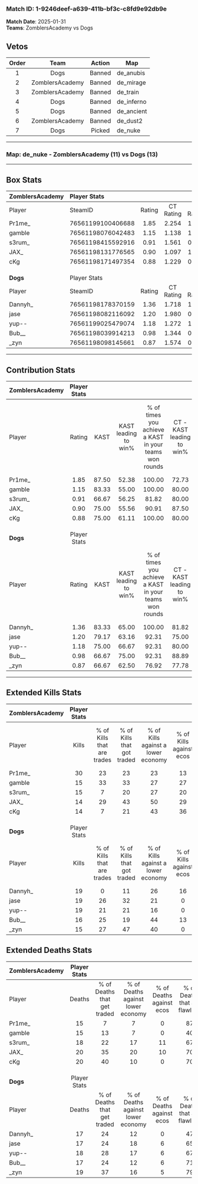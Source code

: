 ### Match ID: 1-9246deef-a639-411b-bf3c-c8fd9e92db9e  
**Match Date**: 2025-01-31  
**Teams**: ZomblersAcademy vs Dogs  

## Vetos  

| Order | Team | Action | Map |
| :---: | :--: | :----: | --- |
| 1 | Dogs | Banned | de_anubis |
| 2 | ZomblersAcademy | Banned | de_mirage |
| 3 | ZomblersAcademy | Banned | de_train |
| 4 | Dogs | Banned | de_inferno |
| 5 | Dogs | Banned | de_ancient |
| 6 | ZomblersAcademy | Banned | de_dust2 |
| 7 | Dogs | Picked | de_nuke |

---  

### **Map**: de_nuke - ZomblersAcademy (11) vs Dogs (13)  
---  

## Box Stats  

| **ZomblersAcademy** | Player Stats      |        |           |          |       |       |       |         |        |      |     |
| :- | :- | :-: | :-: | :-: | :-: | :-: | :-: | :-: | :-: | :-: | :-: |
| Player              | SteamID           | Rating | CT Rating | T Rating | KAST  |  ADR  | Kills | Assists | Deaths | K/D  | HS% |
| Pr1me_              | 76561199100406688 |  1.85  |   2.254   |  1.444   | 87.50 | 122.8 |  30   |    2    |   15   | 2.00 | 70  |
| gamble              | 76561198076042483 |  1.15  |   1.138   |  1.265   | 83.33 | 78.7  |  15   |    6    |   15   | 1.00 | 20  |
| s3rum_              | 76561198415592916 |  0.91  |   1.561   |  0.442   | 66.67 | 62.1  |  15   |    6    |   18   | 0.83 | 66  |
| JAX_                | 76561198131776565 |  0.90  |   1.097   |  1.023   | 75.00 | 67.2  |  14   |    5    |   20   | 0.70 | 28  |
| cKg                 | 76561198171497354 |  0.88  |   1.229   |  0.890   | 75.00 | 60.8  |  14   |    4    |   20   | 0.70 | 35  |
|                     |                   |        |           |          |       |       |       |         |        |      |     |
|                     |                   |        |           |          |       |       |       |         |        |      |     |
|                     |                   |        |           |          |       |       |       |         |        |      |     |
| **Dogs**            | Player Stats      |        |           |          |       |       |       |         |        |      |     |
| Player              | SteamID           | Rating | CT Rating | T Rating | KAST  |  ADR  | Kills | Assists | Deaths | K/D  | HS% |
| Dannyh_             | 76561198178370159 |  1.36  |   1.718   |  1.179   | 83.33 | 107.7 |  19   |    9    |   17   | 1.12 | 57  |
| jase                | 76561198082116092 |  1.20  |   1.980   |  0.600   | 79.17 | 73.7  |  19   |    4    |   17   | 1.12 | 47  |
| yup--               | 76561199025479074 |  1.18  |   1.272   |  1.312   | 75.00 | 83.3  |  19   |    5    |   18   | 1.06 | 42  |
| Bub__               | 76561198039914213 |  0.98  |   1.344   |  0.757   | 66.67 | 68.9  |  16   |    4    |   17   | 0.94 | 31  |
| _zyn                | 76561198098145661 |  0.87  |   1.574   |  0.471   | 66.67 | 58.8  |  15   |    3    |   19   | 0.79 | 53  |
---  

## Contribution Stats  

| **ZomblersAcademy** | Player Stats |       |                      |                                                        |                           |                                                             |                          |                                                            |
| :- | :-: | :-: | :-: | :-: | :-: | :-: | :-: | :-: |
| Player              |    Rating    | KAST  | KAST leading to win% | % of times you achieve a KAST in your teams won rounds | CT - KAST leading to win% | CT - % of times you achieve a KAST in your teams won rounds | T - KAST leading to win% | T - % of times you achieve a KAST in your teams won rounds |
| Pr1me_              |     1.85     | 87.50 |        52.38         |                         100.00                         |           72.73           |                           100.00                            |          30.00           |                           100.00                           |
| gamble              |     1.15     | 83.33 |        55.00         |                         100.00                         |           80.00           |                           100.00                            |          30.00           |                           100.00                           |
| s3rum_              |     0.91     | 66.67 |        56.25         |                         81.82                          |           80.00           |                           100.00                            |          16.67           |                           33.33                            |
| JAX_                |     0.90     | 75.00 |        55.56         |                         90.91                          |           87.50           |                            87.50                            |          30.00           |                           100.00                           |
| cKg                 |     0.88     | 75.00 |        61.11         |                         100.00                         |           80.00           |                           100.00                            |          37.50           |                           100.00                           |
|                     |              |       |                      |                                                        |                           |                                                             |                          |                                                            |
|                     |              |       |                      |                                                        |                           |                                                             |                          |                                                            |
|                     |              |       |                      |                                                        |                           |                                                             |                          |                                                            |
| **Dogs**            | Player Stats |       |                      |                                                        |                           |                                                             |                          |                                                            |
| Player              |    Rating    | KAST  | KAST leading to win% | % of times you achieve a KAST in your teams won rounds | CT - KAST leading to win% | CT - % of times you achieve a KAST in your teams won rounds | T - KAST leading to win% | T - % of times you achieve a KAST in your teams won rounds |
| Dannyh_             |     1.36     | 83.33 |        65.00         |                         100.00                         |           81.82           |                           100.00                            |          44.44           |                           100.00                           |
| jase                |     1.20     | 79.17 |        63.16         |                         92.31                          |           75.00           |                           100.00                            |          42.86           |                           75.00                            |
| yup--               |     1.18     | 75.00 |        66.67         |                         92.31                          |           80.00           |                            88.89                            |          50.00           |                           100.00                           |
| Bub__               |     0.98     | 66.67 |        75.00         |                         92.31                          |           88.89           |                            88.89                            |          57.14           |                           100.00                           |
| _zyn                |     0.87     | 66.67 |        62.50         |                         76.92                          |           77.78           |                            77.78                            |          42.86           |                           75.00                            |
---  

## Extended Kills Stats  

| **ZomblersAcademy** | Player Stats |                            |                            |                                    |                         |                              |                                 |                                       |                    |           |
| :- | :-: | :-: | :-: | :-: | :-: | :-: | :-: | :-: | :-: | :-: |
| Player              |    Kills     | % of Kills that are trades | % of Kills that got traded | % of Kills against a lower economy | % of Kills against ecos | % of Kills that are flawless | % of Kills that are close duels | % of Kills that are assisted by flash | Pistol Round Kills | AWP Kills |
| Pr1me_              |      30      |             23             |             23             |                 23                 |           13            |              57              |                7                |                   0                   |         6          |     0     |
| gamble              |      15      |             33             |             33             |                 27                 |           27            |              87              |                7                |                   0                   |         1          |     0     |
| s3rum_              |      15      |             7              |             20             |                 27                 |           20            |              60              |               20                |                   0                   |         2          |     0     |
| JAX_                |      14      |             29             |             43             |                 50                 |           29            |              64              |                0                |                   0                   |         0          |     0     |
| cKg                 |      14      |             7              |             21             |                 43                 |           36            |              64              |                7                |                   0                   |         1          |     6     |
|                     |              |                            |                            |                                    |                         |                              |                                 |                                       |                    |           |
|                     |              |                            |                            |                                    |                         |                              |                                 |                                       |                    |           |
|                     |              |                            |                            |                                    |                         |                              |                                 |                                       |                    |           |
| **Dogs**            | Player Stats |                            |                            |                                    |                         |                              |                                 |                                       |                    |           |
| Player              |    Kills     | % of Kills that are trades | % of Kills that got traded | % of Kills against a lower economy | % of Kills against ecos | % of Kills that are flawless | % of Kills that are close duels | % of Kills that are assisted by flash | Pistol Round Kills | AWP Kills |
| Dannyh_             |      19      |             0              |             11             |                 26                 |           16            |              74              |                0                |                   0                   |         1          |     5     |
| jase                |      19      |             26             |             32             |                 21                 |            0            |              74              |                5                |                   0                   |         1          |     0     |
| yup--               |      19      |             21             |             21             |                 16                 |            0            |              63              |               11                |                   0                   |         1          |     1     |
| Bub__               |      16      |             25             |             19             |                 44                 |           13            |              63              |               13                |                   0                   |         0          |     0     |
| _zyn                |      15      |             27             |             47             |                 40                 |            0            |              53              |                0                |                   0                   |         2          |     0     |
## Extended Deaths Stats  

| **ZomblersAcademy** | Player Stats |                             |                                   |                          |                               |                            |                           |               |
| :- | :-: | :-: | :-: | :-: | :-: | :-: | :-: | :-: |
| Player              |    Deaths    | % of Deaths that get traded | % of Deaths against lower economy | % of Deaths against ecos | % of Deaths that are flawless | % of Deaths that are close | % of Deaths while blinded | Deaths to AWP |
| Pr1me_              |      15      |              7              |                 7                 |            0             |              87               |             0              |             0             |       2       |
| gamble              |      15      |             13              |                 7                 |            0             |              40               |             13             |             0             |       0       |
| s3rum_              |      18      |             22              |                17                 |            11            |              67               |             6              |             0             |       2       |
| JAX_                |      20      |             35              |                20                 |            10            |              70               |             5              |             0             |       1       |
| cKg                 |      20      |             40              |                10                 |            0             |              70               |             5              |             0             |       1       |
|                     |              |                             |                                   |                          |                               |                            |                           |               |
|                     |              |                             |                                   |                          |                               |                            |                           |               |
|                     |              |                             |                                   |                          |                               |                            |                           |               |
| **Dogs**            | Player Stats |                             |                                   |                          |                               |                            |                           |               |
| Player              |    Deaths    | % of Deaths that get traded | % of Deaths against lower economy | % of Deaths against ecos | % of Deaths that are flawless | % of Deaths that are close | % of Deaths while blinded | Deaths to AWP |
| Dannyh_             |      17      |             24              |                12                 |            0             |              47               |             12             |             0             |       2       |
| jase                |      17      |             24              |                18                 |            6             |              65               |             12             |             0             |       0       |
| yup--               |      18      |             28              |                17                 |            6             |              67               |             11             |             0             |       1       |
| Bub__               |      17      |             24              |                12                 |            6             |              71               |             6              |             0             |       0       |
| _zyn                |      19      |             37              |                16                 |            5             |              79               |             0              |             0             |       3       |

